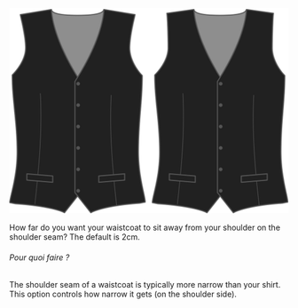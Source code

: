 ![Réduction d'épaule](shoulderinset.svg)

How far do you want your waistcoat to sit away from your shoulder on the shoulder seam? The default is 2cm.

<Note>

###### Pour quoi faire ?

The shoulder seam of a waistcoat is typically more narrow than your shirt. This option controls how narrow it gets (on the shoulder side).

</Note>
